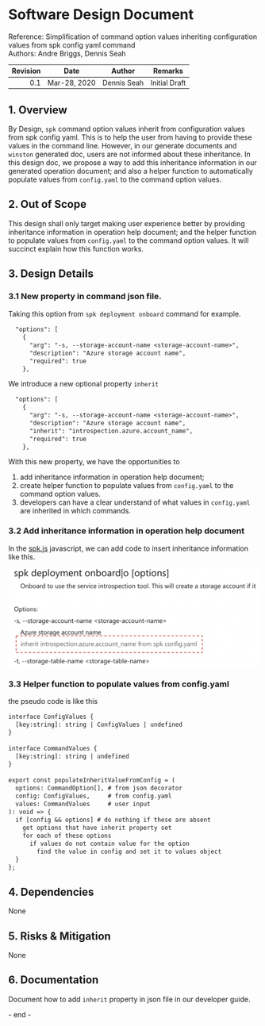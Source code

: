 # Software Design Document

Reference: Simplification of command option values inheriting configuration values from spk config yaml
command<br> Authors: Andre Briggs, Dennis Seah

| Revision | Date         | Author      | Remarks                                                |
| -------: | ------------ | ----------- | ------------------------------------------------------ |
|      0.1 | Mar-28, 2020 | Dennis Seah | Initial Draft                                          |

## 1. Overview

By Design, `spk` command option values inherit from configuration values from spk config yaml. This is to help the user from having to provide these values in the command line. However, in our generate documents and `winston` generated doc, users are not informed about these inheritance. In this design doc, we propose a way to add this inheritance information in our generated operation document; and also a helper function to automatically populate values from `config.yaml` to the command option values.

## 2. Out of Scope

This design shall only target making user experience better by providing inheritance information in operation help document; and the helper function to populate values from `config.yaml` to the command option values. It will succinct explain how this function works.

## 3. Design Details

### 3.1 New property in command json file.
Taking this option from `spk deployment onboard` command for example.

```
  "options": [
    {
      "arg": "-s, --storage-account-name <storage-account-name>",
      "description": "Azure storage account name",
      "required": true
    },
```
We introduce a new optional property `inherit`
```
  "options": [
    {
      "arg": "-s, --storage-account-name <storage-account-name>",
      "description": "Azure storage account name",
      "inherit": "introspection.azure.account_name",
      "required": true
    },
```
With this new property, we have the opportunities to 
1. add inheritance information in operation help document;
1. create helper function to populate values from `config.yaml` to the command option values.
1. developers can have a clear understand of what values in `config.yaml` are inherited in which commands.


### 3.2 Add inheritance information in operation help document

In the [spk.js](https://github.com/CatalystCode/spk/blob/master/docs/commands/spk.js) javascript, we can add code to insert inheritance information like this.

<p style="text-align:center">
<img src="inheritFieldInOnBoardDoc.png" width="600px">
</p>

### 3.3 Helper function to populate values from config.yaml
the pseudo code is like this

```
interface ConfigValues {
  [key:string]: string | ConfigValues | undefined
}

interface CommandValues {
  [key:string]: string | undefined
}

export const populateInheritValueFromConfig = (
  options: CommandOption[], # from json decorator
  config: ConfigValues,     # from config.yaml
  values: CommandValues     # user input
): void => {
  if [config && options] # do nothing if these are absent
    get options that have inherit property set
    for each of these options
      if values do not contain value for the option
        find the value in config and set it to values object
  }
};
```


## 4. Dependencies
None

## 5. Risks & Mitigation
None

## 6. Documentation

Document how to add `inherit` property in json file in our developer guide. 

\- end -
